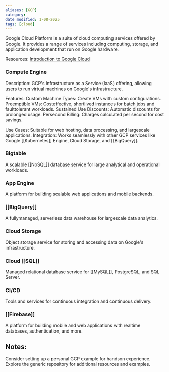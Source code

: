 ```yaml
---
aliases: [GCP]
category: 
date modified: 1-08-2025
tags: [cloud]
---
```

Google Cloud Platform is a suite of cloud computing services offered by Google. It provides a range of services including computing, storage, and application development that run on Google hardware.

Resources:
 [Introduction to Google Cloud](https://www.youtube.com/watch?v=IeMYQqJeK4)
### Compute Engine

 Description: GCP's Infrastructure as a Service (IaaS) offering, allowing users to run virtual machines on Google's infrastructure.
 
 Features:
   Custom Machine Types: Create VMs with custom configurations.
   Preemptible VMs: Costeffective, shortlived instances for batch jobs and faulttolerant workloads.
   Sustained Use Discounts: Automatic discounts for prolonged usage.
   Persecond Billing: Charges calculated per second for cost savings.
   
 Use Cases: Suitable for web hosting, data processing, and largescale applications.
 Integration: Works seamlessly with other GCP services like Google [[Kubernetes]] Engine, Cloud Storage, and [[BigQuery]].

### Bigtable
 A scalable [[NoSQL]] database service for large analytical and operational workloads.

### App Engine
 A platform for building scalable web applications and mobile backends.

### [[BigQuery]]
 A fullymanaged, serverless data warehouse for largescale data analytics.

### Cloud Storage
 Object storage service for storing and accessing data on Google's infrastructure.

### Cloud [[SQL]]
 Managed relational database service for [[MySQL]], PostgreSQL, and SQL Server.

### CI/CD
 Tools and services for continuous integration and continuous delivery.

### [[Firebase]]
 A platform for building mobile and web applications with realtime databases, authentication, and more.

## Notes:
 Consider setting up a personal GCP example for handson experience.
 Explore the generic repository for additional resources and examples.
